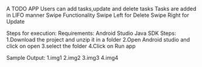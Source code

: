 A TODO APP
Users can add tasks,update and delete tasks
Tasks are added in LIFO manner
Swipe Functionality
Swipe Left for Delete
Swipe Right for Update

Steps for execution:
Requirements:
Android Studio 
Java SDK
Steps:
1.Download the project and unzip it in a folder
2.Open Android studio and click on open 
3.select the folder 
4.Click on Run app


Sample Output:
1.img1
2.img2
3.img3
4.img4


